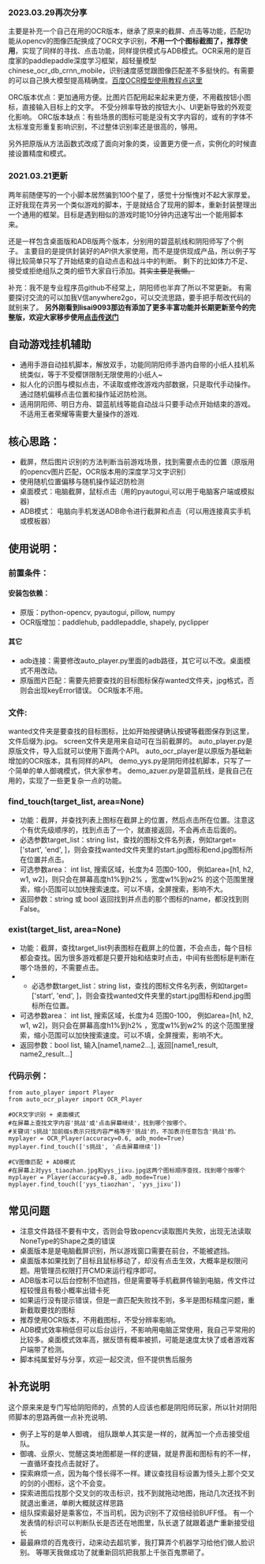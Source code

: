 ### 2023.03.29再次分享

主要是补充一个自己在用的OCR版本，继承了原来的截屏、点击等功能，匹配功能从opencv的图像匹配换成了OCR文字识别，**不用一个个图标截图了，推荐使用**，实现了同样的寻找、点击功能，同样提供模式与ADB模式。OCR采用的是百度家的paddlepaddle深度学习框架，超轻量模型chinese_ocr_db_crnn_mobile，识别速度感觉跟图像匹配差不多挺快的。有需要的可以自己换大模型提高精确度。[百度OCR模型使用教程点这里](https://aistudio.baidu.com/aistudio/projectdetail/507159?channelType=0&channel=0)

ORC版本优点：更加通用方便。比图片匹配用起来起来更方便，不用截按钮小图标，直接输入目标上的文字。 不受分辨率导致的按钮大小、UI更新导致的外观变化影响。
ORC版本缺点：有些场景的图标可能是没有文字内容的，或有的字体不太标准变形重复影响识别，不过整体识别率还是很高的，够用。

另外把原版从方法函数式改成了面向对象的类，设置更方便一点，实例化的时候直接设置精度和模式。


### 2021.03.21更新

两年前随便写的一个小脚本居然骗到100个星了，感觉十分惭愧对不起大家厚爱。
正好我现在弄另一个类似游戏的脚本，于是就结合了现用的脚本，重新封装整理出一个通用的框架。目标是遇到相似的游戏时能10分钟内迅速写出一个能用脚本来。

还是一样包含桌面版和ADB版两个版本，分别用的碧蓝航线和阴阳师写了个例子。
主要目的是提供封装好的API供大家使用，而不是提供现成产品，所以例子写得比较简单只写了开始结束的自动点击和战斗中的判断。
剩下的比如体力不足、接受或拒绝组队之类的细节大家自行添加。~~其实主要是我懒。~~

补充：我不是专业程序员github不经常上，阴阳师也半弃了所以不常更新。
有需要探讨交流的可以加我V信anywhere2go，可以交流思路，要手把手帮改代码的就别来了。
**另外刚看到lisai9093那边有添加了更多丰富功能并长期更新至今的完整版，欢迎大家移步使用[点击传送门](https://github.com/lisai9093/YYS)**

## 自动游戏挂机辅助
* 通用手游自动挂机脚本，解放双手，功能同阴阳师手游内自带的小纸人挂机系统类似，等于不受樱饼限制无限使用的小纸人~
* 拟人化的识图与模拟点击，不读取或修改游戏内部数据，只是取代手动操作。通过随机偏移点击位置和操作延迟防检测。
* 适用阴阳师、明日方舟、碧蓝航线等能自动战斗只要手动点开始结束的游戏。不适用王者荣耀等需要大量操作的游戏.

## 核心思路：
* 截屏，然后图片识别的方法判断当前游戏场景，找到需要点击的位置（原版用的opencv图片匹配，OCR版本用的深度学习文字识别）
* 使用随机位置偏移与随机操作延迟防检测
*  桌面模式：电脑截屏，鼠标点击（用的pyautogui,可以用于电脑客户端或模拟器)
* ADB模式： 电脑向手机发送ADB命令进行截屏和点击（可以用连接真实手机或模板器）

## 使用说明：
### 前置条件：
#### 安装包依赖：
* 原版：python-opencv, pyautogui, pillow, numpy
* OCR版增加：paddlehub,  paddlepaddle, shapely,  pyclipper
#### 其它
*  adb连接：需要修改auto_player.py里面的adb路径，其它可以不改。桌面模式不用改动。
*  原版图片匹配：需要先把要查找的目标图标保存wanted文件夹，jpg格式，否则会出现keyError错误。 OCR版本不用。

### 文件:
wanted文件夹是要查找的目标图标，比如开始按键确认按键等截图保存到这里，文件后缀为.jpg。
screen文件夹是用来自动可在当前截屏的。
auto_player.py是原版文件，导入后就可以使用下面两个API。
auto_ocr_player是以原版为基础新增加的OCR版本，具有同样的API。
demo_yys.py是阴阳师挂机脚本，只写了一个简单的单人御魂模式，供大家参考。
demo_azuer.py是碧蓝航线，是我自己在用的，实现了一些更复杂一点的功能。

### find_touch(target_list,  area=None)
* 功能：截屏，并查找列表上图标在截屏上的位置，然后点击所在位置。注意这个有优先级顺序的，找到点击了一个，就直接返回，不会再点击后面的。
* 必选参数target_list：string list，查找的图标文件名列表，例如target=['start',  'end', ]，则会查找wanted文件夹里的start.jpg图标和end.jpg图标所在位置并点击。
* 可选参数area： int list,  搜索区域，长度为4 范围0-100， 例如area=[h1, h2, w1, w2]，则只会在屏幕高度h1%到h2% ，宽度w1%到w2% 的这个范围里搜索，缩小范围可以加快搜索速度。可以不填，全屏搜索，影响不大。
* 返回参数：string 或 bool 返回找到并点击的那个图标的name，都没找到则False。

### exist(target_list,  area=None)
* 功能：截屏，查找target_list列表图标在截屏上的位置，不会点击，每个目标都会查找。因为很多游戏都是只要开始和结束时点击，中间有些图标是判断在哪个场景的，不需要点击。
* * 必选参数target_list：string list，查找的图标文件名列表，例如target=['start',  'end', ]，则会查找wanted文件夹里的start.jpg图标和end.jpg图标所在位置。
* 可选参数area： int list,  搜索区域，长度为4 范围0-100， 例如area=[h1, h2, w1, w2]，则只会在屏幕高度h1%到h2% ，宽度w1%到w2% 的这个范围里搜索，缩小范围可以加快搜索速度。可以不填，全屏搜索，影响不大。
* 返回参数：bool list,  输入[name1,name2...],  返回[name1_result, name2_result...]

### 代码示例：
    from auto_player import Player
    from auto_ocr_player import OCR_Player
    
    #OCR文字识别 + 桌面模式
    #在屏幕上查找文字内容'挑战'或'点击屏幕继续'，找到哪个按哪个。
    #关键词's挑战'加前缀s表示只找内容严格等于'挑战'的，不加表示任意包含'挑战'的。
    myplayer = OCR_Player(accuracy=0.6, adb_mode=True)
    myplayer.find_touch(['s挑战', '点击屏幕继续'])
    
    #CV图像匹配 + ADB模式
    #在屏幕上对yys_tiaozhan.jpg和yys_jixu.jpg这两个图标顺序查找，找到哪个按哪个
    myplayer = Player(accuracy=0.8, adb_mode=True)  
    myplayer.find_touch(['yys_tiaozhan', 'yys_jixu'])
    

## 常见问题
* 注意文件路径不要有中文，否则会导致opencv读取图片失败，出现无法读取NoneType的Shape之类的错误
* 桌面版本是是电脑截屏识别，所以游戏窗口需要在前台，不能被遮挡。
* 桌面版本如果找到了目标且鼠标移动了，却没有点击生效，大概率是权限问题。用管理员权限打开CMD来运行程序即可。
* ADB版本可以后台控制不怕遮挡，但是需要等手机截屏传输到电脑，传文件过程较慢且有极小概率出错卡死
* 如果运行没有提示错误，但是一直匹配失败找不到，多半是图标精度问题，重新截取要找的图标
* 推荐使用OCR版本，不用截图标，不受分辨率影响。
* ADB模式效率稍低但可以后台运行，不影响用电脑正常使用，我自己平常用的比较多。桌面模式效率高，据反馈有概率被抓，可能是速度太快了或者游戏客户端带了检测。
* 脚本纯属爱好与分享，欢迎一起交流，但不提供售后服务

## 补充说明
这个原来来是专门写给阴阳师的，点赞的人应该也都是阴阳师玩家，所以针对阴阳师脚本的思路再做一点补充说明、
* 例子上写的是单人御魂， 组队跟单人其实是一样的，就再加一个点击接受组队。
* 御魂、业原火、觉醒这类地图都是一样的逻辑，就是界面和图标有的不一样，一直循环查找点击就好了。
* 探索麻烦一点，因为每个怪长得不一样。建议查找目标设置为怪头上那个交叉的剑的小图标，这个不会变。
* 探索进图后找那个交叉剑的攻击标识，找不到就拖动地图，拖动几次还找不到就退出重进，单刷大概就这样思路
* 组队探索最好是乘客位，不当司机，因为识别不了双倍经验BUFF怪。
有一个发表情的标识可以判断队长是否还在地图里，队长退了就跟着退厃重新接受组长
* 最最麻烦的百鬼夜行，动来动去超坑爹，我打算弄个机器学习给他们做人脸识别。
等哪天我做成功了就重新回坑把我那上千张百鬼票砸了。

